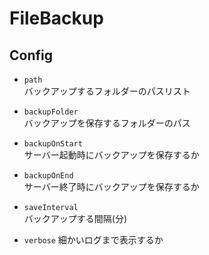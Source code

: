 # FileBackup

## Config

* `path`  
バックアップするフォルダーのパスリスト

* `backupFolder`  
バックアップを保存するフォルダーのパス

* `backupOnStart`  
サーバー起動時にバックアップを保存するか

* `backupOnEnd`  
サーバー終了時にバックアップを保存するか

* `saveInterval`  
バックアップする間隔(分)

* `verbose`
細かいログまで表示するか

